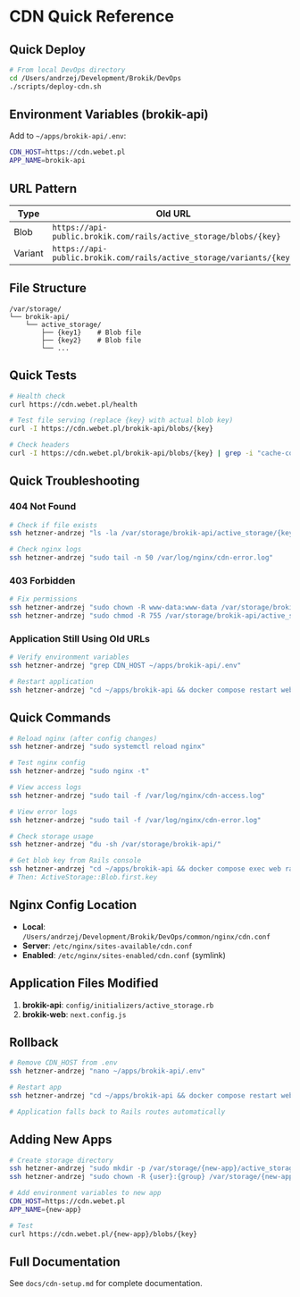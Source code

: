 # CDN Quick Reference

## Quick Deploy

```bash
# From local DevOps directory
cd /Users/andrzej/Development/Brokik/DevOps
./scripts/deploy-cdn.sh
```

## Environment Variables (brokik-api)

Add to `~/apps/brokik-api/.env`:

```bash
CDN_HOST=https://cdn.webet.pl
APP_NAME=brokik-api
```

## URL Pattern

| Type | Old URL | New CDN URL |
|------|---------|-------------|
| Blob | `https://api-public.brokik.com/rails/active_storage/blobs/{key}` | `https://cdn.webet.pl/brokik-api/blobs/{key}` |
| Variant | `https://api-public.brokik.com/rails/active_storage/variants/{key}` | `https://cdn.webet.pl/brokik-api/variants/{key}` |

## File Structure

```
/var/storage/
└── brokik-api/
    └── active_storage/
        ├── {key1}    # Blob file
        ├── {key2}    # Blob file
        └── ...
```

## Quick Tests

```bash
# Health check
curl https://cdn.webet.pl/health

# Test file serving (replace {key} with actual blob key)
curl -I https://cdn.webet.pl/brokik-api/blobs/{key}

# Check headers
curl -I https://cdn.webet.pl/brokik-api/blobs/{key} | grep -i "cache-control\|expires\|access-control"
```

## Quick Troubleshooting

### 404 Not Found
```bash
# Check if file exists
ssh hetzner-andrzej "ls -la /var/storage/brokik-api/active_storage/{key}"

# Check nginx logs
ssh hetzner-andrzej "sudo tail -n 50 /var/log/nginx/cdn-error.log"
```

### 403 Forbidden
```bash
# Fix permissions
ssh hetzner-andrzej "sudo chown -R www-data:www-data /var/storage/brokik-api/active_storage/"
ssh hetzner-andrzej "sudo chmod -R 755 /var/storage/brokik-api/active_storage/"
```

### Application Still Using Old URLs
```bash
# Verify environment variables
ssh hetzner-andrzej "grep CDN_HOST ~/apps/brokik-api/.env"

# Restart application
ssh hetzner-andrzej "cd ~/apps/brokik-api && docker compose restart web"
```

## Quick Commands

```bash
# Reload nginx (after config changes)
ssh hetzner-andrzej "sudo systemctl reload nginx"

# Test nginx config
ssh hetzner-andrzej "sudo nginx -t"

# View access logs
ssh hetzner-andrzej "sudo tail -f /var/log/nginx/cdn-access.log"

# View error logs
ssh hetzner-andrzej "sudo tail -f /var/log/nginx/cdn-error.log"

# Check storage usage
ssh hetzner-andrzej "du -sh /var/storage/brokik-api/"

# Get blob key from Rails console
ssh hetzner-andrzej "cd ~/apps/brokik-api && docker compose exec web rails console"
# Then: ActiveStorage::Blob.first.key
```

## Nginx Config Location

- **Local**: `/Users/andrzej/Development/Brokik/DevOps/common/nginx/cdn.conf`
- **Server**: `/etc/nginx/sites-available/cdn.conf`
- **Enabled**: `/etc/nginx/sites-enabled/cdn.conf` (symlink)

## Application Files Modified

1. **brokik-api**: `config/initializers/active_storage.rb`
2. **brokik-web**: `next.config.js`

## Rollback

```bash
# Remove CDN_HOST from .env
ssh hetzner-andrzej "nano ~/apps/brokik-api/.env"

# Restart app
ssh hetzner-andrzej "cd ~/apps/brokik-api && docker compose restart web"

# Application falls back to Rails routes automatically
```

## Adding New Apps

```bash
# Create storage directory
ssh hetzner-andrzej "sudo mkdir -p /var/storage/{new-app}/active_storage"
ssh hetzner-andrzej "sudo chown -R {user}:{group} /var/storage/{new-app}"

# Add environment variables to new app
CDN_HOST=https://cdn.webet.pl
APP_NAME={new-app}

# Test
curl https://cdn.webet.pl/{new-app}/blobs/{key}
```

## Full Documentation

See `docs/cdn-setup.md` for complete documentation.
